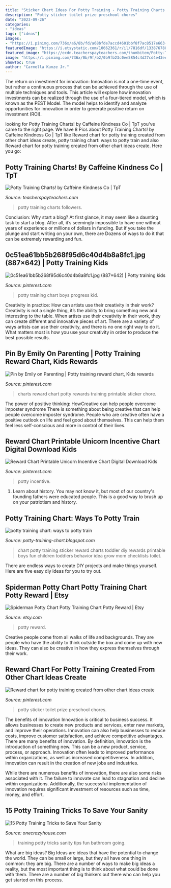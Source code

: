 ```yaml
---
title: "Sticker Chart Ideas For Potty Training - Potty Training Charts Followers"
description: "Potty sticker toilet prize preschool chores"
date: "2023-09-26"
categories:
- "ideas"
tags: ["ideas"]
images:
- "https://i.pinimg.com/736x/a6/8b/fd/a68bfde7accd4601bbf8f7ac8517e663--potty-training-rewards-potty-training-charts.jpg?b=t"
featuredImage: "https://i.etsystatic.com/10662361/r/il/7816df/1338767800/il_fullxfull.1338767800_766k.jpg"
featured_image: "https://ecdn.teacherspayteachers.com/thumbitem/Potty-Training-Charts--3230643-1504561267/original-3230643-4.jpg"
image: "https://i.pinimg.com/736x/0b/9f/b2/0b9fb23c0ee5854c4d27cd4e43ec92bd.jpg"
ShowToc: true
author: "Carmella Kunze Jr."
---
```



The return on investment for innovation:
Innovation is not a one-time event, but rather a continuous process that can be achieved through the use of multiple techniques and tools. This article will explore how innovation investments can be realized through the use of a four-tiered model, which is known as the PEST Model. The model helps to identify and analyze opportunities for innovation in order to generate positive return on investment (ROI).

	

		
looking for Potty Training Charts! by Caffeine Kindness Co | TpT you've came to the right page. We have 8 Pics about Potty Training Charts! by Caffeine Kindness Co | TpT like Reward chart for potty training created from other chart ideas create, potty training chart: ways to potty train and also Reward chart for potty training created from other chart ideas create. Here you go:
		
    
## Potty Training Charts! By Caffeine Kindness Co | TpT

<img loading=lazy src="https://ecdn.teacherspayteachers.com/thumbitem/Potty-Training-Charts--3230643-1504561267/original-3230643-4.jpg" onerror="this.onerror=null;this.src='https://tse1.mm.bing.net/th?id=OIP.8wFaEwgh_hjRNInxSS_XBgAAAA&amp;pid=15.1';" alt="Potty Training Charts! by Caffeine Kindness Co | TpT">

_Source: teacherspayteachers.com_

>potty training charts followers. 

	

Conclusion: Why start a blog?
At first glance, it may seem like a daunting task to start a blog. After all, it’s seemingly impossible to have one without years of experience or millions of dollars in funding. But if you take the plunge and start writing on your own, there are Dozens of ways to do it that can be extremely rewarding and fun.

    
## 0c51ea61bb5b268f95d6c40d4b8a8fc1.jpg (887×642) | Potty Training Kids

<img loading=lazy src="https://i.pinimg.com/736x/0c/51/ea/0c51ea61bb5b268f95d6c40d4b8a8fc1--potty-training-boys-and-girls.jpg" onerror="this.onerror=null;this.src='https://tse2.mm.bing.net/th?id=OIP.DHk54hyvp8JvIgI6xSg0VgHaFW&amp;pid=15.1';" alt="0c51ea61bb5b268f95d6c40d4b8a8fc1.jpg (887×642) | Potty training kids">

_Source: pinterest.com_

>potty training chart boys progress kid. 

	

Creativity in practice: How can artists use their creativity in their work?
Creativity is not a single thing, it’s the ability to bring something new and interesting to the table. When artists use their creativity in their work, they can create different and innovative pieces of art. There are a variety of ways artists can use their creativity, and there is no one right way to do it. What matters most is how you use your creativity in order to produce the best possible results.

    
## Pin By Emily On Parenting | Potty Training Reward Chart, Kids Rewards

<img loading=lazy src="https://i.pinimg.com/736x/a6/8b/fd/a68bfde7accd4601bbf8f7ac8517e663--potty-training-rewards-potty-training-charts.jpg?b=t" onerror="this.onerror=null;this.src='https://tse1.mm.bing.net/th?id=OIP.T92e2xYY_tFBvrY9ldu6OQHaIx&amp;pid=15.1';" alt="Pin by Emily on Parenting | Potty training reward chart, Kids rewards">

_Source: pinterest.com_

>charts reward chart potty rewards training printable sticker chore. 

	

The power of positive thinking: HowCreative can help people overcome imposter syndrome
There is something about being creative that can help people overcome imposter syndrome. People who are creative often have a positive outlook on life and feel good about themselves. This can help them feel less self-conscious and more in control of their lives.

    
## Reward Chart Printable Unicorn Incentive Chart Digital Download Kids

<img loading=lazy src="https://i.pinimg.com/736x/0b/9f/b2/0b9fb23c0ee5854c4d27cd4e43ec92bd.jpg" onerror="this.onerror=null;this.src='https://tse4.mm.bing.net/th?id=OIP.2m88fmjVo4cvIfVfQKhbmwHaHa&amp;pid=15.1';" alt="Reward Chart Printable Unicorn Incentive Chart Digital Download Kids">

_Source: pinterest.com_

>potty incentive. 

	

1) Learn about history. You may not know it, but most of our country's founding fathers were educated people. This is a good way to brush up on your patriotism and history. 

    
## Potty Training Chart: Ways To Potty Train

<img loading=lazy src="http://4.bp.blogspot.com/-br4mhd9M6hc/UhdHqUODL6I/AAAAAAAAAvE/dwq7SD8isw8/s1600/photo-potty_chart_training_child_large.jpg" onerror="this.onerror=null;this.src='https://tse1.mm.bing.net/th?id=OIP.UrijniCjyeHltxTnglm9pQHaE7&amp;pid=15.1';" alt="potty training chart: ways to potty train">

_Source: potty-training-chart.blogspot.com_

>chart potty training sticker reward charts toddler diy rewards printable boys fun children toddlers behavior idea grow mom checklists toilet. 

	

There are endless ways to create DIY projects and make things yourself. Here are five easy diy ideas for you to try out.

    
## Spiderman Potty Chart Potty Training Chart Potty Reward | Etsy

<img loading=lazy src="https://i.etsystatic.com/10662361/r/il/7816df/1338767800/il_fullxfull.1338767800_766k.jpg" onerror="this.onerror=null;this.src='https://tse2.mm.bing.net/th?id=OIP.o3LItv_aOi5GfFHrjXaj-AHaFt&amp;pid=15.1';" alt="Spiderman Potty Chart Potty Training Chart Potty Reward | Etsy">

_Source: etsy.com_

>potty reward. 

	

Creative people come from all walks of life and backgrounds. They are people who have the ability to think outside the box and come up with new ideas. They can also be creative in how they express themselves through their work.

    
## Reward Chart For Potty Training Created From Other Chart Ideas Create

<img loading=lazy src="https://i.pinimg.com/736x/4b/e0/f0/4be0f0ec8b210b4a74325a6a1ef852a1.jpg" onerror="this.onerror=null;this.src='https://tse3.mm.bing.net/th?id=OIP.rByO28URTc1DFjxdyZJJSgHaJ3&amp;pid=15.1';" alt="Reward chart for potty training created from other chart ideas create">

_Source: pinterest.com_

>potty sticker toilet prize preschool chores. 

	

The benefits of innovation
Innovation is critical to business success. It allows businesses to create new products and services, enter new markets, and improve their operations. Innovation can also help businesses to reduce costs, improve customer satisfaction, and achieve competitive advantages.
There are many benefits of innovation. By definition, innovation is the introduction of something new. This can be a new product, service, process, or approach. Innovation often leads to improved performance within organizations, as well as increased competitiveness. In addition, innovation can result in the creation of new jobs and industries.

While there are numerous benefits of innovation, there are also some risks associated with it. The failure to innovate can lead to stagnation and decline within organizations. Additionally, the successful implementation of innovation requires significant investment of resources such as time, money, and effort.

    
## 15 Potty Training Tricks To Save Your Sanity

<img loading=lazy src="https://cdn.onecrazyhouse.com/wp-content/uploads/2016/08/15-Potty-Training-Tips-to-Save-Your-Sanity.jpg" onerror="this.onerror=null;this.src='https://tse3.mm.bing.net/th?id=OIP.N9sZaesuxkuoKB6qWN-h3wHaO0&amp;pid=15.1';" alt="15 Potty Training Tricks to Save Your Sanity">

_Source: onecrazyhouse.com_

>training potty tricks sanity tips fun bathroom going. 

	

What are big ideas?
Big Ideas are ideas that have the potential to change the world. They can be small or large, but they all have one thing in common: they are big. There are a number of ways to make big ideas a reality, but the most important thing is to think about what could be done with them. There are a number of big thinkers out there who can help you get started on this process.

